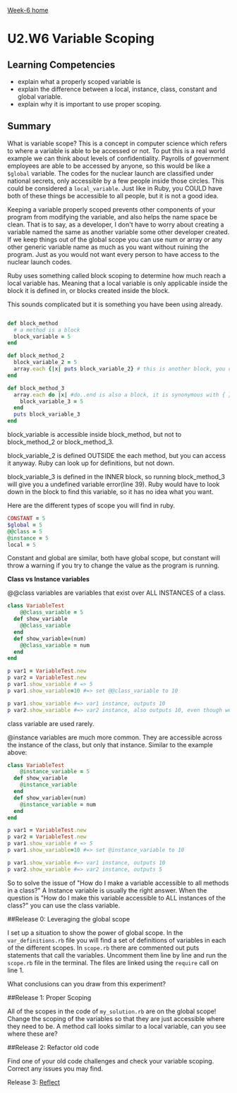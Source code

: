 [Week-6 home](../)

# U2.W6 Variable Scoping

## Learning Competencies
- explain what a properly scoped variable is
- explain the difference between a local, instance, class, constant and global variable.
- explain why it is important to use proper scoping.

## Summary

What is variable scope? This is a concept in computer science which refers to where a variable is able to be accessed or not. To put this is a real world example we can think about levels of confidentiality. Payrolls of government employees are able to be accessed by anyone, so this would be like a `$global` variable. The codes for the nuclear launch are classified under national secrets, only accessible by a few people inside those circles. This could be considered a `local_variable`. Just like in Ruby, you COULD have both of these things be accessible to all people, but it is not a good idea.

Keeping a variable properly scoped prevents other components of your program from modifying the variable, and also helps the name space be clean. That is to say, as a developer, I don't have to worry about creating a variable named the same as another variable some other developer created. If we keep things out of the global scope you can use num or array or any other generic variable name as much as you want without ruining the program. Just as you would not want every person to have access to the nuclear launch codes.

Ruby uses something called block scoping to determine how much reach a local variable has. Meaning that a local variable is only applicable inside the block it is defined in, or blocks created inside the block.

This sounds complicated but it is something you have been using already.

```ruby

def block_method
  # a method is a block
  block_variable = 5
end

def block_method_2
  block_variable_2 = 5
  array.each {|x| puts block_variable_2} # this is another block, you can tell by the curly braces
end

def block_method_3
  array.each do |x| #do..end is also a block, it is synonymous with { }
    block_variable_3 = 5
  end
  puts block_variable_3
end
```
block_variable is accessible inside block_method, but not to block_method_2 or block_method_3.

block_variable_2 is defined OUTSIDE the each method, but you can access it anyway. Ruby can look up for definitions, but not down.

block_variable_3 is defined in the INNER block, so running block_method_3 will give you a undefined variable error(line 39). Ruby would have to look down in the block to find this variable, so it has no idea what you want.

Here are the different types of scope you will find in ruby.

```ruby
CONSTANT = 5
$global = 5
@@class = 5
@instance = 5
local = 5
```
Constant and global are similar, both have global scope, but constant will throw a warning if you try to change the value as the program is running.

**Class vs Instance variables**

@@class variables are variables that exist over ALL INSTANCES of a class.

```ruby
class VariableTest
    @@class_variable = 5
  def show_variable
    @@class_variable
  end
  def show_variable=(num)
    @@class_variable = num
  end
end

p var1 = VariableTest.new
p var2 = VariableTest.new
p var1.show_variable # => 5
p var1.show_variable=10 #=> set @@class_variable to 10

p var1.show_variable #=> var1 instance, outputs 10
p var2.show_variable #=> var2 instance, also outputs 10, even though we have not touched var2

```

class variable are used rarely.

@instance variables are much more common. They are accessible across the instance of the class, but only that instance. Similar to the example above:

```ruby
class VariableTest
    @instance_variable = 5
  def show_variable
    @instance_variable
  end
  def show_variable=(num)
    @instance_variable = num
  end
end

p var1 = VariableTest.new
p var2 = VariableTest.new
p var1.show_variable # => 5
p var1.show_variable=10 #=> set @instance_variable to 10

p var1.show_variable #=> var1 instance, outputs 10
p var2.show_variable #=> var2 instance, outputs 5

```
So to solve the issue of "How do I make a variable accessible to all methods in a class?" A Instance variable is usually the right answer. When the question is "How do I make this variable accessible to ALL instances of the class?" you can use the class variable.


##Release 0: Leveraging the global scope

I set up a situation to show the power of global scope. In the `var_definitions.rb` file you will find a set of definitions of variables in each of the different scopes. In `scope.rb` there are commented out puts statements that call the variables. Uncomment them line by line and run the `scope.rb` file in the terminal. The files are linked using the `require` call on line 1.

What conclusions can you draw from this experiment?

##Release 1: Proper Scoping

All of the scopes in the code of `my_solution.rb` are on the global scope! Change the scoping of the variables so that they are just accessible where they need to be. A method call looks similar to a local variable, can you see where these are?

##Release 2: Refactor old code

Find one of your old code challenges and check your variable scoping. Correct any issues you may find.

Release 3: [Reflect](https://github.com/Devbootcamp/phase-0-handbook/blob/master/coding-references/reflection-guidelines.md)

